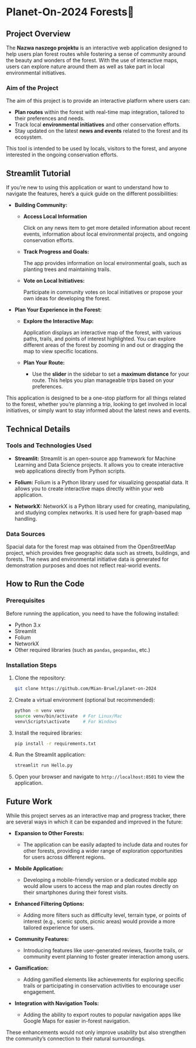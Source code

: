# Planet-On-2024 Forests🌲

## Project Overview
The **Nazwa naszego projektu** is an interactive web application designed to help users plan forest routes while fostering a sense of community around the beauty and wonders of the forest. With the use of interactive maps, users can explore nature around them as well as take part in local environmental initiatives.

### Aim of the Project
The aim of this project is to provide an interactive platform where users can:
- **Plan routes** within the forest with real-time map integration, tailored to their preferences and needs.
- Track local **environmental initiatives** and other conservation efforts.
- Stay updated on the latest **news and events** related to the forest and its ecosystem.

This tool is intended to be used by locals, visitors to the forest, and anyone interested in the ongoing conservation efforts.

## Streamlit Tutorial

If you’re new to using this application or want to understand how to navigate the features, here’s a quick guide on the different possibilities:

- **Building Community:**
    - **Access Local Information**

        Click on any news item to get more detailed information about recent events, information about local environmental projects, and ongoing conservation efforts. 
    - **Track Progress and Goals:**

        The app provides information on local environmental goals, such as planting trees and maintaining trails.
    - **Vote on Local Initiatives:**

        Participate in community votes on local initiatives or propose your own ideas for developing the forest.
- **Plan Your Experience in the Forest:**
    - **Explore the Interactive Map:**
        
        Application displays an interactive map of the forest, with various paths, trails, and points of interest highlighted. You can explore different areas of the forest by zooming in and out or dragging the map to view specific locations.
    - **Plan Your Route:**
        -  Use the **slider** in the sidebar to set a **maximum distance** for your route. This helps you plan manageable trips based on your preferences.


This application is designed to be a one-stop platform for all things related to the forest, whether you’re planning a trip, looking to get involved in local initiatives, or simply want to stay informed about the latest news and events.

## Technical Details

### Tools and Technologies Used
- **Streamlit:** Streamlit is an open-source app framework for Machine Learning and Data Science projects. It allows you to create interactive web applications directly from Python scripts.

- **Folium:** Folium is a Python library used for visualizing geospatial data. It allows you to create interactive maps directly within your web application.

- **NetworkX:** NetworkX is a Python library used for creating, manipulating, and studying complex networks. It is used here for graph-based map handling.

### Data Sources
Spacial data for the forest map was obtained from the OpenStreetMap project, which provides free geographic data such as streets, buildings, and forests. The news and environmental initiative data is generated for demonstration purposes and does not reflect real-world events.


## How to Run the Code

### Prerequisites
Before running the application, you need to have the following installed:

- Python 3.x
- Streamlit
- Folium
- NetworkX
- Other required libraries (such as `pandas`, `geopandas`, etc.)

### Installation Steps
1. Clone the repository:
    ```bash
    git clone https://github.com/Mian-Bruel/planet-on-2024
    ```

2. Create a virtual environment (optional but recommended):
    ```bash
    python -m venv venv
    source venv/bin/activate  # For Linux/Mac
    venv\Scripts\activate     # For Windows
    ```

3. Install the required libraries:
    ```bash
    pip install -r requirements.txt
    ```

4. Run the Streamlit application:
    ```bash
    streamlit run Hello.py
    ```

5. Open your browser and navigate to `http://localhost:8501` to view the application.


## Future Work

While this project serves as an interactive map and progress tracker, there are several ways in which it can be expanded and improved in the future:

- **Expansion to Other Forests:**
  - The application can be easily adapted to include data and routes for other forests, providing a wider range of exploration opportunities for users across different regions.

- **Mobile Application:**
  - Developing a mobile-friendly version or a dedicated mobile app would allow users to access the map and plan routes directly on their smartphones during their forest visits.

- **Enhanced Filtering Options:**
  - Adding more filters such as difficulty level, terrain type, or points of interest (e.g., scenic spots, picnic areas) would provide a more tailored experience for users.

- **Community Features:**
  - Introducing features like user-generated reviews, favorite trails, or community event planning to foster greater interaction among users.

- **Gamification:**
  - Adding gamified elements like achievements for exploring specific trails or participating in conservation activities to encourage user engagement.

- **Integration with Navigation Tools:**
  - Adding the ability to export routes to popular navigation apps like Google Maps for easier in-forest navigation.

These enhancements would not only improve usability but also strengthen the community’s connection to their natural surroundings.
